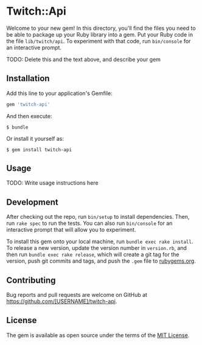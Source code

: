 # Twitch::Api

Welcome to your new gem! In this directory, you'll find the files you need to be able to package up your Ruby library into a gem. Put your Ruby code in the file `lib/twitch/api`. To experiment with that code, run `bin/console` for an interactive prompt.

TODO: Delete this and the text above, and describe your gem

## Installation

Add this line to your application's Gemfile:

```ruby
gem 'twitch-api'
```

And then execute:

    $ bundle

Or install it yourself as:

    $ gem install twitch-api

## Usage

TODO: Write usage instructions here

## Development

After checking out the repo, run `bin/setup` to install dependencies. Then, run `rake spec` to run the tests. You can also run `bin/console` for an interactive prompt that will allow you to experiment.

To install this gem onto your local machine, run `bundle exec rake install`. To release a new version, update the version number in `version.rb`, and then run `bundle exec rake release`, which will create a git tag for the version, push git commits and tags, and push the `.gem` file to [rubygems.org](https://rubygems.org).

## Contributing

Bug reports and pull requests are welcome on GitHub at https://github.com/[USERNAME]/twitch-api.

## License

The gem is available as open source under the terms of the [MIT License](https://opensource.org/licenses/MIT).

